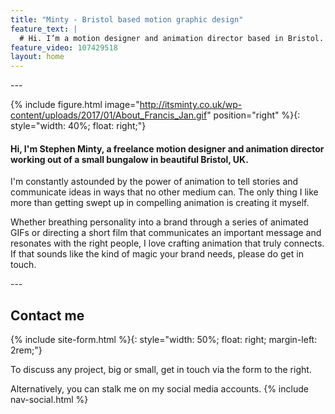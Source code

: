 ```yaml
---
title: "Minty - Bristol based motion graphic design"
feature_text: |
  # Hi. I’m a motion designer and animation director based in Bristol. <br/>[Let's work together](#contact)
feature_video: 107429518
layout: home
---
```


<div id="profile"></div>
---

{% include figure.html image="http://itsminty.co.uk/wp-content/uploads/2017/01/About_Francis_Jan.gif" position="right" %}{: style="width: 40%; float: right;"}

#### Hi, I'm Stephen Minty, a freelance motion designer and animation director working out of a small bungalow in beautiful Bristol, UK.

I'm constantly astounded by the power of animation to tell stories and communicate ideas in ways that no other medium can. The only thing I like more than getting swept up in compelling animation is creating it myself.

Whether breathing personality into a brand through a series of animated GIFs or directing a short film that communicates an important message and resonates with the right people, I love crafting animation that truly connects. If that sounds like the kind of magic your brand needs, please do get in touch.

<div id="contact"></div>
---

## Contact me

{% include site-form.html %}{: style="width: 50%; float: right; margin-left: 2rem;"}

To discuss any project, big or small, get in touch via the form to the right.

Alternatively, you can stalk me on my social media accounts.
{% include nav-social.html %}
